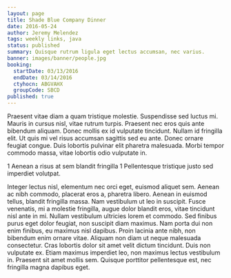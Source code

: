 ```yaml
---
layout: page
title: Shade Blue Company Dinner
date: 2016-05-24
author: Jeremy Melendez
tags: weekly links, java
status: published
summary: Quisque rutrum ligula eget lectus accumsan, nec varius.
banner: images/banner/people.jpg
booking:
  startDate: 03/13/2016
  endDate: 03/14/2016
  ctyhocn: ABGVAHX
  groupCode: SBCD
published: true
---
```

Praesent vitae diam a quam tristique molestie. Suspendisse sed luctus mi. Mauris in cursus nisl, vitae rutrum turpis. Praesent nec eros quis ante bibendum aliquam. Donec mollis ex id vulputate tincidunt. Nullam id fringilla elit. Ut quis mi vel risus accumsan sagittis sed eu ante. Donec ornare feugiat congue. Duis lobortis pulvinar elit pharetra malesuada. Morbi tempor commodo massa, vitae lobortis odio vulputate in.

1 Aenean a risus at sem blandit fringilla
1 Pellentesque tristique justo sed imperdiet volutpat.

Integer lectus nisl, elementum nec orci eget, euismod aliquet sem. Aenean ac nibh commodo, placerat eros a, pharetra libero. Aenean in euismod tellus, blandit fringilla massa. Nam vestibulum ut leo in suscipit. Fusce venenatis, mi a molestie fringilla, augue dolor blandit eros, vitae tincidunt nisl ante in mi. Nullam vestibulum ultricies lorem et commodo. Sed finibus purus eget dolor feugiat, non suscipit diam maximus. Nam porta dui non enim finibus, eu maximus nisl dapibus. Proin lacinia ante nibh, non bibendum enim ornare vitae. Aliquam non diam ut neque malesuada consectetur. Cras lobortis dolor sit amet velit dictum tincidunt. Duis non vulputate ex. Etiam maximus imperdiet leo, non maximus lectus vestibulum in. Praesent sit amet mollis sem. Quisque porttitor pellentesque est, nec fringilla magna dapibus eget.
